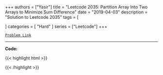 
+++
authors = ["Yasir"]
title = "Leetcode 2035: Partition Array Into Two Arrays to Minimize Sum Difference"
date = "2019-04-03"
description = "Solution to Leetcode 2035"
tags = [
    
]
categories = [
    "Hard"
]
series = ["Leetcode"]
+++



[`Problem Link`](https://leetcode.com/problems/partition-array-into-two-arrays-to-minimize-sum-difference/description/)

---

**Code:**

{{< highlight html >}}

{{< /highlight >}}

